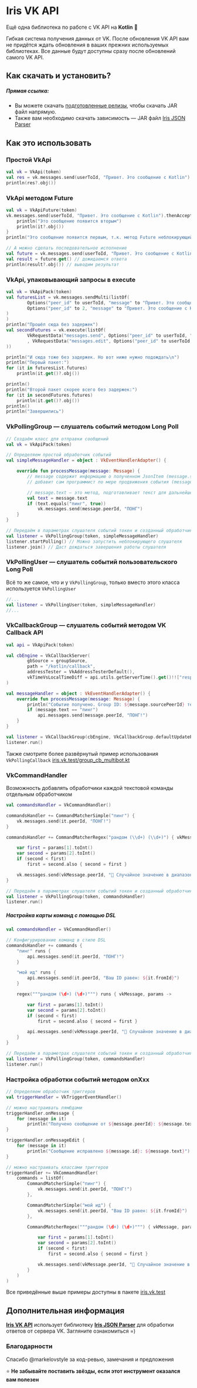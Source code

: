 # Iris VK API

Ещё одна библиотека по работе с VK API на **Kotlin** 💖

Гибкая система получения данных от VK. После обновления VK API вам не придётся ждать 
обновления в ваших прежних используемых библиотеках. Все данные будут доступны сразу после обновлений самого VK API.

## Как скачать и установить?

##### Прямая ссылка:

- Вы можете скачать [подготовленные релизы](https://github.com/iris2iris/iris-vk-api/releases), чтобы скачать JAR файл напрямую.
- Также вам необходимо скачать зависимость — JAR файл [Iris JSON Parser](https://github.com/iris2iris/iris-vk-api/releases/download/v0.3/iris-json-parser.jar)

## Как это использовать

### Простой VkApi

```kotlin
val vk = VkApi(token)
val res = vk.messages.send(userToId, "Привет. Это сообщение с Kotlin")
println(res?.obj())
```

### VkApi методом Future

```kotlin
val vk = VkApiFuture(token)
vk.messages.send(userToId, "Привет. Это сообщение с Kotlin").thenAccept {
    println("Это сообщение появится вторым")
    println(it?.obj())
}
println("Это сообщение появится первым, т.к. метод Future неблокирующий")

// А можно сделать последовательное исполнение
val future = vk.messages.send(userToId, "Привет. Это сообщение с Kotlin")
val result = future.get() // дожидаемся ответа
println(result?.obj()) // выводим результат
```

### VkApi, упаковывающий запросы в execute
```kotlin
val vk = VkApiPack(token)
val futuresList = vk.messages.sendMulti(listOf(
        Options("peer_id" to userToId, "message" to "Привет. Это сообщение с Kotlin\nОно почти работает!", "attachment" to "photo-181070115_457239553"),
        Options("peer_id" to 2, "message" to "Привет. Это сообщение с Kotlin\nОно почти работает!", "attachment" to "photo-181070115_457239553"),
)
)
println("Прошёл сюда без задержек")
val secondFutures = vk.execute(listOf(
        VkRequestData("messages.send", Options("peer_id" to userToId, "random_id" to (0..2_000_000).random(), "message" to "Привет. Это сообщение с Kotlin\nОно почти работает!", "attachment" to "photo-181070115_457239553"))
        , VkRequestData("messages.edit", Options("peer_id" to userToId, "conversation_message_id" to 1, "message" to "Привет. Это сообщение с Kotlin\nОно почти работает!", "attachment" to "photo-181070115_457239553"))
))

println("И сюда тоже без задержек. Но вот ниже нужно подождать\n")
println("Первый пакет:")
for (it in futuresList.futures)
    println(it.get()?.obj())

println()
println("Второй пакет скорее всего без задержек:")
for (it in secondFutures.futures)
    println(it.get()?.obj())
println()
println("Завершились")
```

### VkPollingGroup — слушатель событий методом Long Poll

```kotlin
// Создаём класс для отправки сообщений
val vk = VkApiPack(token)

// Определяем простой обработчик событий
val simpleMessageHandler = object : VkEventHandlerAdapter() {

    override fun processMessage(message: Message) {
        // message содержит информацию о полученном JsonItem (message.source) и вспомогательную информацию, которую
        // добавит сам программист по мере продвижения события (message.options)

        // message.text — это метод, подготавливает текст для дальнейшей работы
        val text = message.text
        if (text.equals("пинг", true))
            vk.messages.send(message.peerId, "ПОНГ")
    }
}

// Передаём в параметрах слушателя событий токен и созданный обработчик событий
val listener = VkPollingGroup(token, simpleMessageHandler)
listener.startPolling() // Можно запустить неблокирующего слушателя
listener.join() // Даст дождаться завершения работы слушателя
```

### VkPollingUser — слушатель событий пользовательского Long Poll
Всё то же самое, что и у `VkPollingGroup`, только вместо этого класса используется `VkPollingUser`
```kotlin
//...
val listener = VkPollingUser(token, simpleMessageHandler)
//...
```

### VkCallbackGroup — слушатель событий методом VK Callback API

```kotlin
val api = VkApiPack(token)

val cbEngine = VkCallbackServer(
        gbSource = groupSource,
        path = "/kotlin/callback",
        addressTester = VkAddressTesterDefault(),
        vkTimeVsLocalTimeDiff = api.utils.getServerTime().get()!!["response"].asLong()*1000L - System.currentTimeMillis()
)

val messageHandler = object : VkEventHandlerAdapter() {
    override fun processMessage(message: Message) {
        println("Событие получено. Group ID: ${message.sourcePeerId} текст: ${message.text}")
        if (message.text == "пинг")
            api.messages.send(message.peerId, "ПОНГ!")
    }
}

val listener = VkCallbackGroup(cbEngine, VkCallbackGroup.defaultUpdateProcessor(messageHandler))
listener.run()
```
Также смотрите более развёрнутый пример использования `VkPollingCallback` [iris.vk.test/group_cb_multibot.kt](https://github.com/iris2iris/iris-vk-api/blob/master/test/iris/vk/test/group_cb_multibot.kt)

### VkCommandHandler

Возможность добавлять обработчики каждой текстовой команды отдельным обработчиком
```kotlin
val commandsHandler = VkCommandHandler()

commandsHandler += CommandMatcherSimple("пинг") {
    vk.messages.send(it.peerId, "ПОНГ!")
}

commandsHandler += CommandMatcherRegex("рандом (\\d+) (\\d+)") { vkMessage, params ->

    var first = params[1].toInt()
    var second = params[2].toInt()
    if (second < first)
        first = second.also { second = first }

    vk.messages.send(vkMessage.peerId, "🎲 Случайное значение в диапазоне [$first..$second] выпало на ${(first..second).random()}")
}

// Передаём в параметрах слушателя событий токен и созданный обработчик команд
val listener = VkPollingGroup(token, commandsHandler)
listener.run()
```

##### Настройка карты команд с помощью DSL
```kotlin
val commandsHandler = VkCommandHandler()

// Конфигурирование команд в стиле DSL
commandsHandler += commands {
    "пинг" runs {
        api.messages.send(it.peerId, "ПОНГ!")
    }

    "мой ид" runs {
        api.messages.send(it.peerId, "Ваш ID равен: ${it.fromId}")
    }

    regex("""рандом (\d+) (\d+)""") runs { vkMessage, params ->

        var first = params[1].toInt()
        var second = params[2].toInt()
        if (second < first)
            first = second.also { second = first }

        api.messages.send(vkMessage.peerId, "🎲 Случайное значение в диапазоне [$first..$second] выпало на ${(first..second).random()}")
    }
}

// Передаём в параметрах слушателя событий токен и созданный обработчик команд
val listener = VkPollingGroup(token, commandsHandler)
listener.run()
```

### Настройка обработки событий методом onXxx
```kotlin
// Определяем обработчик триггеров
val triggerHandler = VkTriggerEventHandler()

// можно настраивать лямбдами
triggerHandler.onMessage {
    for (message in it)
        println("Получено сообщение от ${message.peerId}: ${message.text}")
}

triggerHandler.onMessageEdit {
    for (message in it)
        println("Сообщение исправлено ${message.id}: ${message.text}")
}

// можно настраивать классами триггеров
triggerHandler += VkCommandHandler(
    commands = listOf(
        CommandMatcherSimple("пинг") {
            vk.messages.send(it.peerId, "ПОНГ!")
        },

        CommandMatcherSimple("мой ид") {
            vk.messages.send(it.peerId, "Ваш ID равен: ${it.fromId}")
        },

        CommandMatcherRegex("""рандом (\d+) (\d+)""") { vkMessage, params ->

            var first = params[1].toInt()
            var second = params[2].toInt()
            if (second < first)
                first = second.also { second = first }

            vk.messages.send(vkMessage.peerId, "🎲 Случайное значение в диапазоне [$first..$second] выпало на ${(first..second).random()}")
        }
    )
)
```

Все приведённые выше примеры доступны в пакете [iris.vk.test](https://github.com/iris2iris/iris-vk-api/blob/master/test/iris/vk/test)

## Дополнительная информация

**[Iris VK API](https://github.com/iris2iris/iris-vk-api)** использует библиотеку **[Iris JSON Parser](https://github.com/iris2iris/iris-json-parser-kotlin)** для обработки ответов от сервера VK. Загляните ознакомиться =)

### Благодарности
Спасибо @markelovstyle за код-ревью, замечания и предложения

⭐ **Не забывайте поставить звёзды, если этот инструмент оказался вам полезен**

